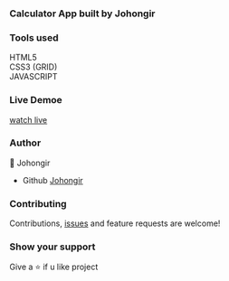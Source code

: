 ### Calculator App built by Johongir

### Tools used
HTML5\
CSS3 (GRID)\
JAVASCRIPT


### Live Demoe
[watch live](https://johongirr.github.io/calculator-with-js/)


### Author
:man: Johongir 
* Github [Johongir](https://github.com/Johongirr)

### Contributing
Contributions, [issues](https://github.com/Johongirr/calculator-with-js/issues) and feature requests are welcome!


### Show your support
Give a :star: if u like project

